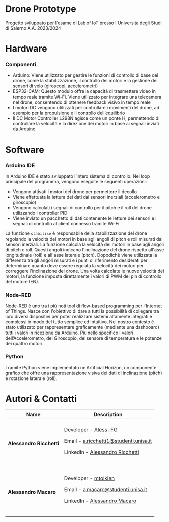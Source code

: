 # Drone Prototype
Progetto sviluppato per l'esame di Lab of IoT presso l'Università degli Studi di Salerno A.A. 2023/2024

# Hardware
### Componenti
- Arduino: Viene utilizzato per gestire le funzioni di controllo di base del drone, come la stabilizzazione, il controllo dei motori e la gestione dei sensori di volo (giroscopi, accelerometri)
- ESP32-CAM: Questo modulo offre la capacità di trasmettere video in tempo reale tramite Wi-Fi. Viene utilizzato per integrare una telecamera nel drone, consentendo di ottenere feedback visivo in tempo reale
- I motori DC vengono utilizzati per controllare i movimenti del drone, ad esempio per la propulsione e il controllo dell’equilibrio 
- Il DC Motor Controller L298N agisce come un ponte H, permettendo di controllare la velocità e la direzione dei motori in base ai segnali inviati da Arduino

# Software
### Arduino IDE
In Arduino IDE è stato sviluppato l’intero sistema di controllo.
Nel loop principale del programma, vengono eseguite le seguenti operazioni:
- Vengono attivati i motori del drone per permettere il decollo
- Viene effettuata la lettura dei dati dai sensori inerziali (accelerometro e giroscopio)
- Vengono calcolati i segnali di controllo per il pitch e il roll del drone utilizzando i controller PID
- Viene inviato un pacchetto di dati contenente le letture dei sensori e i segnali di controllo al client connesso tramite Wi-Fi

La funzione `stabilise` è responsabile della stabilizzazione del drone regolando la velocità dei motori in base agli angoli di pitch e roll misurati dai sensori inerziali. 
La funzione calcola la velocità dei motori in base agli angoli di pitch e roll. Questi angoli indicano l'inclinazione del drone rispetto all'asse longitudinale (roll) e all'asse laterale (pitch). Dopodichè viene utilizzata la differenza tra gli angoli misurati e i punti di riferimento desiderati per determinare quanto deve essere regolata la velocità dei motori per correggere l'inclinazione del drone.
Una volta calcolate le nuove velocità dei motori, la funzione imposta direttamente i valori di PWM dei pin di controllo del motore (EN).

### Node-RED
Node-RED è uno tra i più noti tool di flow-based programming per l'Internet of Things. Nasce con l'obiettivo di dare a tutti la possibilità di collegare tra loro diversi dispositivi per poter realizzare sistemi altamente integrati e complessi in modo del tutto semplice ed intuitivo.
Nel nostro contesto è stato utilizzato per rappresentare graficamente (mediante una dashboard) tutti i valori in ricezione da Arduino. 
Più nello specifico i valori dell’Accelerometro, del Giroscopio, del sensore di temperatura e le potenze dei quattro motori.

### Python
Tramite Python viene implementato un Artificial Horizon, un componente grafico che offre una rappresentazione visiva dei dati di inclinazione (pitch) e rotazione laterale (roll).

# Autori & Contatti
| Name | Description |
| --- | --- |
| <p dir="auto"><strong>Alessandro Ricchetti</strong> |<br>Developer - <a href="https://github.com/Aless-FG">Aless-FG</a></p><p dir="auto">Email - <a href="mailto:a.ricchetti1@studenti.unisa.it">a.ricchetti1@studenti.unisa.it</a></p><p dir="auto">LinkedIn - <a href="hhttps://www.linkedin.com/in/alessandro-ricchetti-832074275/">Alessandro Ricchetti</a></p><br>|
| <p dir="auto"><strong>Alessandro Macaro</strong> |<br>Developer   - <a href="https://github.com/mtolkien">mtolkien</a></p><p dir="auto">Email - <a href="mailto:a.macaro@studenti.unisa.it">a.macaro@studenti.unisa.it</a></p><p dir="auto">LinkedIn - <a href="https://www.linkedin.com/in/alessandro-macaro-391b7a214/">Alessandro Macaro</a></p><br>|
